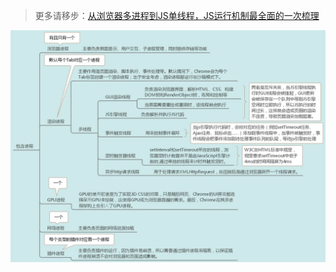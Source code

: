 > 更多请移步：[从浏览器多进程到JS单线程，JS运行机制最全面的一次梳理](https://juejin.cn/post/6844903553795014663)



![1](./image/1.png)
